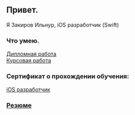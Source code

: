 ## Привет. 

Я Закиров Ильнур, iOS разработчик (Swift)

### Что умею.

[Дипломная работа](https://github.com/zilnur/NetologyVK)  
[Курсовая работа](https://github.com/zilnur/MyWeather)

### Сертификат о прохождении обучения:

[iOS разработчик](https://github.com/zilnur/zilnur/blob/main/Сертификаты/certificate.pdf)

### [Резюме](https://github.com/zilnur/zilnur/blob/main/Резюме/Резюме%20Закиров%20Ильнур.pdf)

